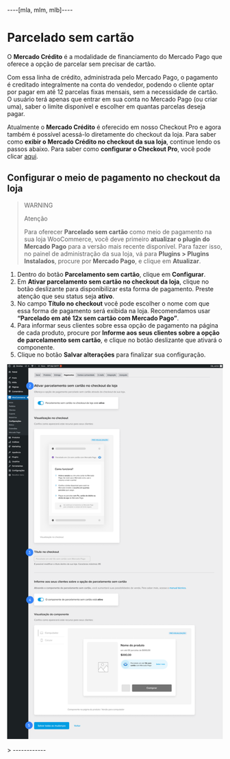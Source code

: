 ----[mla, mlm, mlb]----
# Parcelado sem cartão

O **Mercado Crédito** é a modalidade de financiamento do Mercado Pago que oferece a opção de parcelar sem precisar de cartão.

Com essa linha de crédito, administrada pelo Mercado Pago, o pagamento é creditado integralmente na conta do vendedor, podendo o cliente optar por pagar em até 12 parcelas fixas mensais, sem a necessidade de cartão. O usuário terá apenas que entrar em sua conta no Mercado Pago (ou criar uma), saber o limite disponível e escolher em quantas parcelas deseja pagar.

Atualmente o **Mercado Crédito** é oferecido em nosso Checkout Pro e agora também é possível acessá-lo diretamente do checkout da loja. Para saber como **exibir o Mercado Crédito no checkout da sua loja**, continue lendo os passos abaixo. Para saber como **configurar o Checkout Pro**, você pode clicar [aqui](/developers/pt/docs/woocommerce/payments-configuration/checkout-pro). 


## Configurar o meio de pagamento no checkout da loja

> WARNING
>
> Atenção
>
> Para oferecer **Parcelado sem cartão** como meio de pagamento na sua loja WooCommerce, você deve primeiro **atualizar o plugin do Mercado Pago** para a versão mais recente disponível. Para fazer isso, no painel de administração da sua loja, vá para **Plugins > Plugins Instalados**, procure por **Mercado Pago**, e clique em **Atualizar**.


1. Dentro do botão **Parcelamento sem cartão**, clique em **Configurar**.
2. Em **Ativar parcelamento sem cartão no checkout da loja**, clique no botão deslizante para disponibilizar esta forma de pagamento. Preste atenção que seu status seja **ativo**.
3. No campo **Título no checkout** você pode escolher o nome com que essa forma de pagamento será exibida na loja. Recomendamos usar **“Parcelado em até 12x sem cartão com Mercado Pago”**.
4. Para informar seus clientes sobre essa opção de pagamento na página de cada produto, procure por **Informe aos seus clientes sobre a opção de parcelamento sem cartão**, e clique no botão deslizante que ativará o componente.
5. Clique no botão **Salvar alterações** para finalizar sua configuração.

<center>

![woo-credits-admin-pt](/images/woocomerce/woo-credits-admin-pt.png)

</center>>
------------
